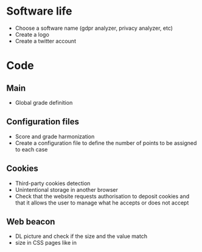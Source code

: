 # Software life

* Choose a software name (gdpr analyzer, privacy analyzer, etc)
* Create a logo
* Create a twitter account

# Code

## Main

* Global grade definition

## Configuration files

* Score and grade harmonization
* Create a configuration file to define the number of points to be assigned to each case

## Cookies

* Third-party cookies detection
* Unintentional storage in another browser
* Check that the website requests authorisation to deposit cookies and that it allows the user to manage what he accepts or does not accept

## Web beacon
* DL picture and check if the size and the value match
* size in CSS pages like in <style/>
* DL each week the Blacklist and use a timestamp

## Transmission security


# Distribution

* Put the software in a package manager (*pip*, *snap*, etc)
* Create a website to allow the use of the software directly on it, without any installation
* Create a website to allow the download of the software on the different platforms

# Scientific contributions

* End-of-study project report (updated over time)
* *Misc* and/or *GNU/Linux Magazine* publication
